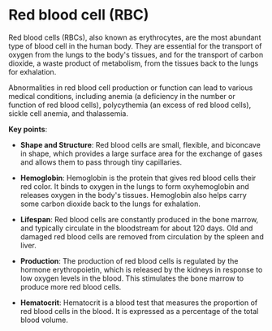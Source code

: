 [//]: # (
source: gpt-3 + jph editing
abbr: RBC
tags: components blood
)
[//]: # (cf: white blood cell)

# Red blood cell (RBC)

Red blood cells (RBCs), also known as erythrocytes, are the most abundant type of blood cell in the human body. They are essential for the transport of oxygen from the lungs to the body's tissues, and for the transport of carbon dioxide, a waste product of metabolism, from the tissues back to the lungs for exhalation.

Abnormalities in red blood cell production or function can lead to various medical conditions, including anemia (a deficiency in the number or function of red blood cells), polycythemia (an excess of red blood cells), sickle cell anemia, and thalassemia.

**Key points**:

* **Shape and Structure**: Red blood cells are small, flexible, and biconcave in shape, which provides a large surface area for the exchange of gases and allows them to pass through tiny capillaries.

* **Hemoglobin**: Hemoglobin is the protein that gives red blood cells their red color. It binds to oxygen in the lungs to form oxyhemoglobin and releases oxygen in the body's tissues. Hemoglobin also helps carry some carbon dioxide back to the lungs for exhalation.

* **Lifespan**: Red blood cells are constantly produced in the bone marrow, and typically circulate in the bloodstream for about 120 days. Old and damaged red blood cells are removed from circulation by the spleen and liver.

* **Production**: The production of red blood cells is regulated by the hormone erythropoietin, which is released by the kidneys in response to low oxygen levels in the blood. This stimulates the bone marrow to produce more red blood cells.

* **Hematocrit**: Hematocrit is a blood test that measures the proportion of red blood cells in the blood. It is expressed as a percentage of the total blood volume.
